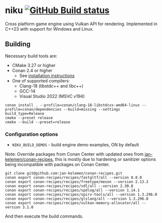 # niku [![GitHub Build status](https://github.com/jan-kelemen/niku/actions/workflows/ci.yml/badge.svg?branch=master)](https://github.com/jan-kelemen/niku/actions/workflows/ci.yml)

Cross platform game engine using Vulkan API for rendering. Implemented in C++23 with support for Windows and Linux.

## Building
Necessary build tools are:
* CMake 3.27 or higher
* Conan 2.4 or higher
  * See [installation instructions](https://docs.conan.io/2/installation.html)
* One of supported compilers:
  * Clang-18 (libstdc++ and libc++)
  * GCC-14
  * Visual Studio 2022 (MSVC v194)

```
conan install . --profile=conan/clang-18-libstdcxx-amd64-linux --profile=conan/dependencies --build=missing --settings build_type=Release
cmake --preset release
cmake --build --preset=release
```

### Configuration options
* `NIKU_BUILD_DEMOS` - build engine demo examples, ON by default

Note: Override packages from Conan Center with updated ones from [jan-kelemen/conan-recipes](https://github.com/jan-kelemen/conan-recipes), this is mostly due to hardening or sanitizer options being incompatible with packages on Conan Center.
```
git clone git@github.com:jan-kelemen/conan-recipes.git
conan export conan-recipes/recipes/fastgltf/all --version 0.8.0
conan export conan-recipes/recipes/freetype/meson --version 2.13.3
conan export conan-recipes/recipes/sdl/all --version 2.30.8
conan export conan-recipes/recipes/spdlog/all --version 1.14.1
conan export conan-recipes/recipes/spirv-tools/all --version 1.3.296.0
conan export conan-recipes/recipes/glslang/all --version 1.3.296.0
conan export conan-recipes/recipes/vulkan-memory-allocator/all --version 3.1.0
```

And then execute the build commands.
